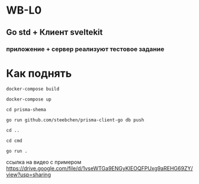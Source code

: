 # WB-L0
## Go std + Клиент sveltekit
### приложение + сервер реализуют тестовое задание

# Как поднять 

`docker-compose build`

`docker-compose up`

`cd prisma-shema`

`go run github.com/steebchen/prisma-client-go db push`

`cd ..`

`cd cmd`

`go run .`

ссылка на видео с примером      https://drive.google.com/file/d/1vseWTGa9ENGyKIEOQFPUxg9aREHG69ZY/view?usp=sharing
